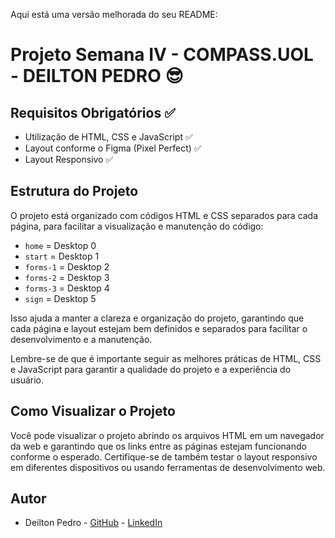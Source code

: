 Aqui está uma versão melhorada do seu README:

# Projeto Semana IV - COMPASS.UOL - DEILTON PEDRO 😎

## Requisitos Obrigatórios ✅

- Utilização de HTML, CSS e JavaScript ✅
- Layout conforme o Figma (Pixel Perfect) ✅
- Layout Responsivo ✅

## Estrutura do Projeto

O projeto está organizado com códigos HTML e CSS separados para cada página, para facilitar a visualização e manutenção do código:

- `home` = Desktop 0
- `start` = Desktop 1
- `forms-1` = Desktop 2
- `forms-2` = Desktop 3
- `forms-3` = Desktop 4
- `sign` = Desktop 5

Isso ajuda a manter a clareza e organização do projeto, garantindo que cada página e layout estejam bem definidos e separados para facilitar o desenvolvimento e a manutenção.

Lembre-se de que é importante seguir as melhores práticas de HTML, CSS e JavaScript para garantir a qualidade do projeto e a experiência do usuário. 

## Como Visualizar o Projeto

Você pode visualizar o projeto abrindo os arquivos HTML em um navegador da web e garantindo que os links entre as páginas estejam funcionando conforme o esperado. Certifique-se de também testar o layout responsivo em diferentes dispositivos ou usando ferramentas de desenvolvimento web.

## Autor

- Deilton Pedro - [GitHub](https://github.com/DeJunior007) - [LinkedIn](https://www.linkedin.com/in/deilton-pedro/)
